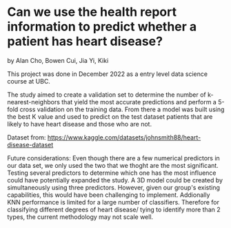 # Can we use the health report information to predict whether a patient has heart disease?
by Alan Cho, Bowen Cui, Jia Yi, Kiki

This project was done in December 2022 as a entry level data science course at UBC.

The study aimed to create a validation set to determine the number of k-nearest-neighbors that yield the most accurate predictions and perform a 5-fold cross validation on the training data. From there a model was built using the best K value and used to predict on the test dataset patients that are likely to have heart disease and those who are not.

Dataset from: https://www.kaggle.com/datasets/johnsmith88/heart-disease-dataset

Future considerations: 
Even though there are a few numerical predictors in our data set, we only used the two that we thoght are the most significant. Testing several predictors to determine which one has the most influence could have potentially expanded the study.  A 3D model could be created by simultaneously using three predictors. However, given our group's existing capabilities, this would have been challenging to implement. Addionally KNN performance is limited for a large number of classifiers. Therefore for classifying different degrees of heart disease/ tying to identify more than 2 types, the current methodology may not scale well.
